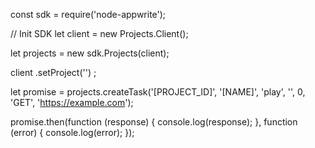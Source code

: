 const sdk = require('node-appwrite');

// Init SDK
let client = new Projects.Client();

let projects = new sdk.Projects(client);

client
    .setProject('')
;

let promise = projects.createTask('[PROJECT_ID]', '[NAME]', 'play', '', 0, 'GET', 'https://example.com');

promise.then(function (response) {
    console.log(response);
}, function (error) {
    console.log(error);
});